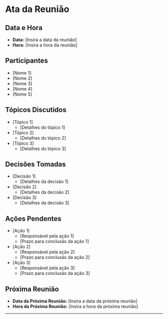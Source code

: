# Ata da Reunião

## Data e Hora
* **Data:** [Insira a data da reunião]
* **Hora:** [Insira a hora da reunião]

## Participantes
* [Nome 1]
* [Nome 2]
* [Nome 3]
* [Nome 4]
* [Nome 5]

## Tópicos Discutidos
* [Tópico 1]
  - [Detalhes do tópico 1]
* [Tópico 2]
  - [Detalhes do tópico 2]
* [Tópico 3]
  - [Detalhes do tópico 3]

## Decisões Tomadas
* [Decisão 1]
  - [Detalhes da decisão 1]
* [Decisão 2]
  - [Detalhes da decisão 2]
* [Decisão 3]
  - [Detalhes da decisão 3]

## Ações Pendentes
* [Ação 1]
  - [Responsável pela ação 1]
  - [Prazo para conclusão da ação 1]
* [Ação 2]
  - [Responsável pela ação 2]
  - [Prazo para conclusão da ação 2]
* [Ação 3]
  - [Responsável pela ação 3]
  - [Prazo para conclusão da ação 3]

## Próxima Reunião
* **Data da Próxima Reunião:** [Insira a data da próxima reunião]
* **Hora da Próxima Reunião:** [Insira a hora da próxima reunião]

---

